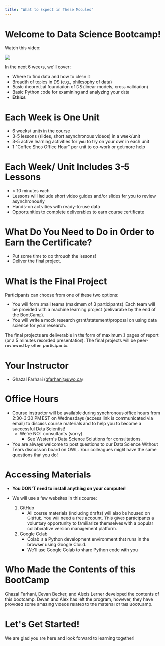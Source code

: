 ```yaml
---
title: "What to Expect in These Modules"
---
```



# Welcome to Data Science Bootcamp!

Watch this video: 

<a href="https://www.youtube.com/watch?v=7h0prf4LWDE"><img src = "https://i.ytimg.com/vi/7h0prf4LWDE/hqdefault.jpg"></a>


In the next 6 weeks, we'll cover:

- Where to find data and how to clean it
- Breadth of topics in DS (e.g., philosophy of data)
- Basic theoretical foundation of DS (linear models, cross validation)
- Basic Python code for examining and analyzing your data
- **Ethics**


# Each Week is One Unit

- 6 weeks/ units in the course
- 3-5 lessons (slides, short asynchronous videos) in a week/unit
- 3-5 active learning activities for you to try on your own in each unit
- 1 "Coffee Shop Office Hour" per unit to co-work or get more help 

# Each Week/ Unit Includes 3-5 Lessons

- < 10 minutes each
- Lessons will include short video guides and/or slides for you to review asynchronously
- Hands-on activities with ready-to-use data 
- Opportunities to complete deliverables to earn course certificate 

# What Do You Need to Do in Order to Earn the Certificate? 

- Put some time to go through the lessons! 
- Deliver the final project.

# What is the Final Project
Participants can choose from one of these two options:
- You will form small teams (maximum of 3 participants). Each team will be provided with a machine learning project (delivarable by the end of the BootCamp).
- You will write a mock research grant/statement/proposal on using data science for your research.

The final projects are deliverable in the form of maximum 3 pages of report (or a 5 minutes recorded presentation).
The final projects will be peer-reviewed by other participants.   

# Your Instructor

- Ghazal Farhani (gfarhani@uwo.ca)

    
# Office Hours

- Course instructor will be available during synchronous office hours from 2:30-3:30 PM EST on Wednesdays (access link is communicated via email) to discuss course materials and to help you to become a successful Data Scientist! 
    - We're NOT consultants (sorry)
        - See Western's Data Science Solutions for consultations.
- You are always welcome to post questions to our Data Science Without Tears discussion board on OWL. Your colleagues might have the same questions that you do!

# Accessing Materials

- **You DON'T need to install anything on your computer!**
- We will use a few websites in this course:
    
    1. GitHub
        - All course materials (including drafts) will also be housed on GitHub. You will need a free account. This gives participants a voluntary opportunity to familiarize themselves with a popular collaborative version management platform.
    2. Google Colab 
        - Colab is a Python development environment that runs in the browser using Google Cloud.
        - We'll use Google Colab to share Python code with you

# Who Made the Contents of this BootCamp

Ghazal Farhani, Devan Becker, and Alexis Lerner developed the contents of this bootcamp. Devan and Alex has left the program, however, they have provided some amazing videos related to the material of this BootCamp. 

# Let's Get Started!

We are glad you are here and look forward to learning together! 







